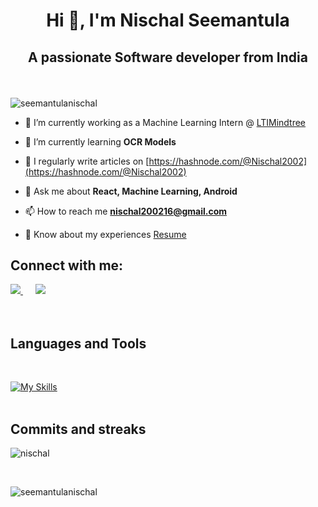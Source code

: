 
<h1 align="center">Hi 👋, I'm Nischal Seemantula</h1>

## <p align="center"> A passionate Software developer from India </p>

<br>


<p align="left"> <img src="https://komarev.com/ghpvc/?username=seemantulanischal&label=Profile%20views&color=0e75b6&style=flat" alt="seemantulanischal" /> </p>

- 🔭 I’m currently working as a Machine Learning Intern @ [LTIMindtree](https://www.ltimindtree.com/)

- 🌱 I’m currently learning **OCR Models**

- 📝 I regularly write articles on [https://hashnode.com/@Nischal2002](https://hashnode.com/@Nischal2002)

- 💬 Ask me about **React, Machine Learning, Android**

- 📫 How to reach me **nischal200216@gmail.com**

- 📄 Know about my experiences [Resume](https://drive.google.com/file/d/1xc-uHMWsG9f_V23UCyad-58-Bdis050u/view?usp=sharing)




## Connect with me:
<p align="left">
    <a href="https://twitter.com/Nischalseemantu" target="blank">
        <img src="https://skillicons.dev/icons?i=twitter" />
    </a>
    &nbsp;&nbsp;&nbsp;&nbsp;
    <a href="https://www.linkedin.com/in/nischal-seemantula-104a46205/" target="blank">
        <img src="https://skillicons.dev/icons?i=linkedin" />
    </a>
    <br />
    <br />
    <br />

## Languages and Tools
<br>

[![My Skills](https://skillicons.dev/icons?i=python,c,cpp,java,js,cs,react,nodejs,dotnet,bootstrap,html,css,mongodb,firebase,mysql,tensorflow,opencv,pytorch,git,bitbucket,anaconda,netlify,postman,vscode&perline=9)](https://skillicons.dev)
<br>
<br>

</p>

## Commits and streaks
<p><img align="center" src="https://github-readme-streak-stats.herokuapp.com/?user=seemantulanischal&" alt="nischal" /></p>


<br>

<p><img align="left" src="https://github-readme-stats.vercel.app/api/top-langs?username=seemantulanischal&show_icons=true&locale=en&layout=compact" alt="seemantulanischal" /></p>

